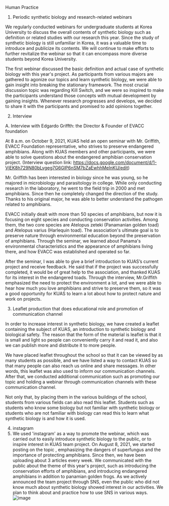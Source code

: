 Human Practice

1. Periodic synthetic biology and research-related webinars

We regularly conducted webinars for undergraduate students at Korea University to discuss the overall contents of synthetic biology such as definition or related studies with our research this year. Since the study of synthetic biology is still unfamiliar in Korea, it was a valuable time to introduce and publicize its contents. We will continue to make efforts to further revitalize the webinar so that it can encompass more diverse students beyond Korea University.


The first webinar discussed the basic definition and actual case of synthetic biology with this year's project. As participants from various majors are gathered to agonize our topics and learn synthetic biology, we were able to gain insight into breaking the stationary framework. The most crucial discussion topic was regarding Kill Switch, and we were so inspired to make the participants understand those concepts with mutual development by gaining insights. Whenever research progresses and develops, we decided to share it with the participants and promised to add opinions together.


2. Interview

A. Interview with Edgardo Griffth: the Director & Founder of EVACC foundation

At 8 a.m. on October 9, 2021, KUAS held an open seminar with Mr. Griffith, EVACC Foundation representative, who strives to preserve endangered amphibians. Along with KUAS members and other participants, we were able to solve questions about the endangered amphibian conservation project.
(Interview question link: https://docs.google.com/document/d/1-VjEK8h729N80bLvgeg7G6GlP6nSM7bZaEwhhMeInKU/edit) 

Mr. Griffith has been interested in biology since he was young, so he majored in microbiology and parasitology in college. While only conducting research in the laboratory, he went to the field trip in 2000 and met amphibians. Since then he completely changed the direction of the study. Thanks to his original major, he was able to better understand the pathogen related to amphibians. 

EVACC initially dealt with more than 50 species of amphibians, but now it is focusing on eight species and conducting conservation activities. Among them, the two core species are Atelopus zeteki (Panamanian golden toad) and Atelopus varius (Harlequin toad). The association's ultimate goal is to preserve nature through environmental education beyond the preservation of amphibians. Through the seminar, we learned about Panama's environmental characteristics and the appearance of amphibians living there, and how EVACC was established and operated so far. 

After the seminar, I was able to give a brief introduction to KUAS’s current project and receive feedback. He said that if the project was successfully completed, it would be of great help to the association, and thanked KUAS for its interest in the endangered toads.
Through the interview, Mr.Griffith emphasized the need to protect the environment a lot, and we were able to hear how much you love amphibians and strive to preserve them, so it was a good opportunity for KUAS to learn a lot about how to protect nature and work on projects.


3. Leaflet production that does educational role and promotion of communication channel 

In order to increase interest in synthetic biology, we have created a leaflet containing the subject of KUAS, an introduction to synthetic biology and biological safety. The reason that the form of the material is leaflet is that it is small and light so people can conveniently carry it and read it, and also we can publish more and distribute it to more people.

We have placed leaflet throughout the school so that it can be viewed by as many students as possible, and we have listed a way to contact KUAS so that many people can also reach us online and share messages. In other words, this leaflet was also used to inform our communication channels. After that, we conducted additional communication such as promoting our topic and holding a webinar through communication channels with these communication channel. 

Not only that, by placing them in the various buildings of the school, students from various fields can also read this leaflet. Students such as students who know some biology but not familiar with synthetic biology or students who are not familiar with biology can read this to learn what synthetic biology is and how it is used. 

4. instagram
5. We used 'instagram' as a way to promote the webinar, which was carried out to easily introduce synthetic biology to the public, or to inspire interest in KUAS team project.
  On August 8, 2021, we started posting on the topic <panamian golden frogs are threatened by superfungus>, emphasizing the dangers of superfungus and the importance of protecting amphibians. Since then, we have been uploading about 3 articles every week. We communicated with the public about the theme of this year's project, such as introducing the conservation efforts of amphibians, and introducing endangered amphibians in addition to panamian golden frogs.
  As we actively announced the team project through SNS, even the public who did not know much about synthetic biology showed interest in our activities. We plan to think about and practice how to use SNS in various ways.
  ![image](https://user-images.githubusercontent.com/87192944/136651648-e6872d8e-fe57-4783-90b3-63903c1e9ddf.png)

